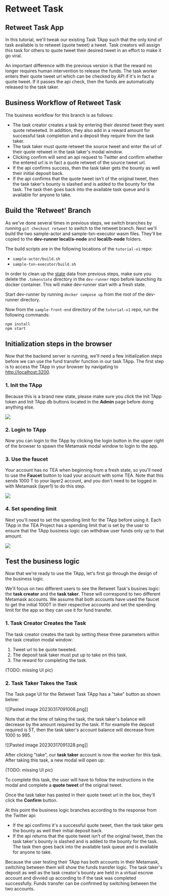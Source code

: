 # Retweet Task

## Retweet Task App
In this tutorial, we'll tweak our existing Task TApp such that the only kind of task available is to retweet (quote tweet) a tweet. Task creators will assign this task for others to quote tweet their desired tweet in an effort to make it go viral. 

An important difference with the previous version is that the reward no longer requires human intervention to release the funds. The task worker enters their quote tweet url which can be checked by API if it's in fact a quote tweet. If it passes the api check, then the funds are automatically released to the task taker.

## Business Workflow of Retweet Task
The business workflow for this branch is as follows:

- The task creator creates a task by entering their desired tweet they want quote retweeted. In addition, they also add in a reward amount for successful task completion and a deposit they require from the task taker.
- The task taker must quote retweet the source tweet and enter the url of their quote retweet in the task taker's modal window.
- Clicking confirm will send an api request to Twitter and confirm whether the entered url is in fact a quote retweet of the source tweet url.
- If the api confirms success, then the task taker gets the bounty as well their initial deposit back.
- If the api confirms that the quote tweet isn't of the original tweet, then the task taker's bounty is slashed and is added to the bounty for the task. The task then goes back into the available task queue and is available for anyone to take.


## Build the 'Retweet' Branch

As we've done several times in previous steps, we switch branches by running `git checkout retweet` to switch to the retweet branch. Next we'll build the two sample-actor and sample-txn-executor wasm files. They'll be copied to the **dev-runner local/a-node** and **local/b-node** folders. 

The build scripts are in the following locations of the `tutorial-v1` repo:

- `sample-actor/build.sh`
- `sample-txn-executor/build.sh`

In order to clean up the [state](../../z_glossary/state.md)  data from previous steps, make sure you delete the `.tokenstate` directory in the `dev-runner` repo before launching its docker container. This will make dev-runner start with a fresh state.

Start dev-runner by running `docker compose up` from the root of the dev-runner directory.

Now from the `sample-front-end` directory of the `tutorial-v1` repo, run the following commands:

```
npm install
npm start
```

## Initialization steps in the browser
Now that the backend server is running, we'll need a few initialization steps before we can use the fund transfer function in our task TApp. The first step is to access the TApp in your browser by navigating to [http://localhost:3200](http://localhost:3200).

### 1. Init the TApp
Because this is a brand new state, please make sure you click the Init TApp token and Init TApp db buttons located in the **Admin** page before doing anything else.

![](https://user-images.githubusercontent.com/86096370/227608431-89da24e9-03d6-4e91-a28e-e14f63d02952.png)


### 2.  Login to TApp
Now you can login to the TApp by clicking the login button in the upper right of the browser to spawn the Metamask modal window to login to the app.

### 3. Use the faucet

Your account has no TEA when beginning from a fresh state, so you'll need to use the **Faucet** button to load your account with some TEA. Note that this sends 1000 T to your layer2 account, and you don't need to be logged in with Metamask (layer1) to do this step.

![](https://user-images.githubusercontent.com/86096370/227608440-e8c2de65-149a-4de1-8051-f19028f7551b.png)


### 4. Set spending limit
Next you'll need to set the spending limit for the TApp before using it. Each TApp in the TEA Project has a spending limit that is set by the user to ensure that the TApp business logic can withdraw user funds only up to that amount.

![](https://user-images.githubusercontent.com/86096370/227608436-80601f38-e2a4-4211-b21c-677d8e782265.png)

## Test the business logic

Now that we're ready to use the TApp, let's first go through the design of the business logic.

We'll focus on two different users to see the Retweet Task's busines logic: the **task creator** and the **task taker**. These will correspond to two different Metamask accounts. We assume that both accounts have used the faucet to get the initial 1000T in their respective accounts and set the spending limit for the app so they can use it for fund transfer.

### 1. Task Creator Creates the Task
The task creator creates the task by setting these three parameters within the task creation modal window:

1. Tweet url to be quote tweeted.
2. The deposit task taker must put up to take on this task.
3. The reward for completing the task.

(TODO: missing UI pic)

### 2. Task Taker Takes the Task

The Task page UI for the Retweet Task TApp has a "take" button as shown below:

![[Pasted image 20230317091008.png]]

Note that at the time of taking the task, the task taker's balance will decrease by the amount required by the task. If for example the deposit required is 5T, then the task taker's account balance will decrease from 1000 to 995. 

![[Pasted image 20230317091328.png]]

After clicking "take", our **task taker** account is now the worker for this task. After taking this task, a new modal will open up:

(TODO: missing UI pic)

To complete this task, the user will have to follow the instructions in the modal and complete a **quote tweet** of the original tweet. 

Once the task taker has pasted in their quote tweet url in the box, they'll click the **Confirm** button.

At this point the business logic branches according to the response from the Twitter api:

- If the api confirms it's a successful quote tweet, then the task taker gets the bounty as well their initial deposit back.
- If the api returns that the quote tweet isn't of the original tweet, then the task taker's bounty is slashed and is added to the bounty for the task. The task then goes back into the available task queue and is available for anyone to take.

Because the user testing their TApp has both accounts in their Metamask, switching between them will show the funds transfer logic. The task taker's deposit as well as the task creator's bounty are held in a virtual escrow account and divvied up according to if the task was completed successfully. Funds transfer can be confirmed by switching between the two accounts.
